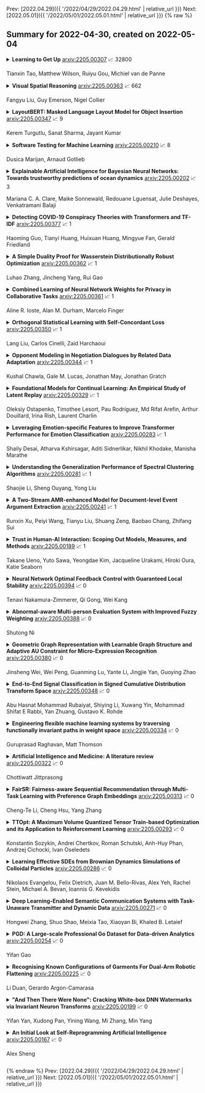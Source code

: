 Prev: [2022.04.29]({{ '/2022/04/29/2022.04.29.html' | relative_url }})  Next: [2022.05.01]({{ '/2022/05/01/2022.05.01.html' | relative_url }})
{% raw %}
## Summary for 2022-04-30, created on 2022-05-04


<details><summary><b>Learning to Get Up</b>
<a href="https://arxiv.org/abs/2205.00307">arxiv:2205.00307</a>
&#x1F4C8; 32800 <br>
<p>Tianxin Tao, Matthew Wilson, Ruiyu Gou, Michiel van de Panne</p></summary>
<p>

**Abstract:** Getting up from an arbitrary fallen state is a basic human skill. Existing methods for learning this skill often generate highly dynamic and erratic get-up motions, which do not resemble human get-up strategies, or are based on tracking recorded human get-up motions. In this paper, we present a staged approach using reinforcement learning, without recourse to motion capture data. The method first takes advantage of a strong character model, which facilitates the discovery of solution modes. A second stage then learns to adapt the control policy to work with progressively weaker versions of the character. Finally, a third stage learns control policies that can reproduce the weaker get-up motions at much slower speeds. We show that across multiple runs, the method can discover a diverse variety of get-up strategies, and execute them at a variety of speeds. The results usually produce policies that use a final stand-up strategy that is common to the recovery motions seen from all initial states. However, we also find policies for which different strategies are seen for prone and supine initial fallen states. The learned get-up control strategies often have significant static stability, i.e., they can be paused at a variety of points during the get-up motion. We further test our method on novel constrained scenarios, such as having a leg and an arm in a cast.

</p>
</details>

<details><summary><b>Visual Spatial Reasoning</b>
<a href="https://arxiv.org/abs/2205.00363">arxiv:2205.00363</a>
&#x1F4C8; 662 <br>
<p>Fangyu Liu, Guy Emerson, Nigel Collier</p></summary>
<p>

**Abstract:** Spatial relations are fundamental to human cognition and are the most basic knowledge for us to understand and communicate about our physical surroundings. In this paper, we ask the critical question: Are current vision-and-language models (VLMs) able to correctly understand spatial relations? To answer this question, we propose Visual Spatial Reasoning (VSR), a novel benchmark task with human labelled dataset for investigating VLMs' capabilities in recognising 65 types of spatial relationships (e.g., under, in front of, facing etc.) in natural text-image pairs. Specifically, given a caption and an image, the model needs to perform binary classification and decide if the caption accurately describes the spatial relationships of two objects presented in the image. While being seemingly simple and straightforward, the task shows a large gap between human and model performance (human ceiling on the VSR task is above 95% and models only achieve around 70%). With fine-grained categorisation and control on both concepts and relations, our VSR benchmark enables us to perform interesting probing analysis to pinpoint VLMs' failure cases and the reasons behind. We observe that VLMs' by-relation performances have little correlation with the number of training examples and the tested models are in general incapable of recognising relations that concern orientations of objects. Also, VLMs have poor zero-shot generalisation toward unseen concepts. The dataset and code are released at github.com/cambridgeltl/visual-spatial-reasoning.

</p>
</details>

<details><summary><b>LayoutBERT: Masked Language Layout Model for Object Insertion</b>
<a href="https://arxiv.org/abs/2205.00347">arxiv:2205.00347</a>
&#x1F4C8; 9 <br>
<p>Kerem Turgutlu, Sanat Sharma, Jayant Kumar</p></summary>
<p>

**Abstract:** Image compositing is one of the most fundamental steps in creative workflows. It involves taking objects/parts of several images to create a new image, called a composite. Currently, this process is done manually by creating accurate masks of objects to be inserted and carefully blending them with the target scene or images, usually with the help of tools such as Photoshop or GIMP. While there have been several works on automatic selection of objects for creating masks, the problem of object placement within an image with the correct position, scale, and harmony remains a difficult problem with limited exploration. Automatic object insertion in images or designs is a difficult problem as it requires understanding of the scene geometry and the color harmony between objects. We propose LayoutBERT for the object insertion task. It uses a novel self-supervised masked language model objective and bidirectional multi-head self-attention. It outperforms previous layout-based likelihood models and shows favorable properties in terms of model capacity. We demonstrate the effectiveness of our approach for object insertion in the image compositing setting and other settings like documents and design templates. We further demonstrate the usefulness of the learned representations for layout-based retrieval tasks. We provide both qualitative and quantitative evaluations on datasets from diverse domains like COCO, PublayNet, and two new datasets which we call Image Layouts and Template Layouts. Image Layouts which consists of 5.8 million images with layout annotations is the largest image layout dataset to our knowledge. We also share ablation study results on the effect of dataset size, model size and class sample size for this task.

</p>
</details>

<details><summary><b>Software Testing for Machine Learning</b>
<a href="https://arxiv.org/abs/2205.00210">arxiv:2205.00210</a>
&#x1F4C8; 8 <br>
<p>Dusica Marijan, Arnaud Gotlieb</p></summary>
<p>

**Abstract:** Machine learning has become prevalent across a wide variety of applications. Unfortunately, machine learning has also shown to be susceptible to deception, leading to errors, and even fatal failures. This circumstance calls into question the widespread use of machine learning, especially in safety-critical applications, unless we are able to assure its correctness and trustworthiness properties. Software verification and testing are established technique for assuring such properties, for example by detecting errors. However, software testing challenges for machine learning are vast and profuse - yet critical to address. This summary talk discusses the current state-of-the-art of software testing for machine learning. More specifically, it discusses six key challenge areas for software testing of machine learning systems, examines current approaches to these challenges and highlights their limitations. The paper provides a research agenda with elaborated directions for making progress toward advancing the state-of-the-art on testing of machine learning.

</p>
</details>

<details><summary><b>Explainable Artificial Intelligence for Bayesian Neural Networks: Towards trustworthy predictions of ocean dynamics</b>
<a href="https://arxiv.org/abs/2205.00202">arxiv:2205.00202</a>
&#x1F4C8; 3 <br>
<p>Mariana C. A. Clare, Maike Sonnewald, Redouane Lguensat, Julie Deshayes, Venkatramani Balaji</p></summary>
<p>

**Abstract:** The trustworthiness of neural networks is often challenged because they lack the ability to express uncertainty and explain their skill. This can be problematic given the increasing use of neural networks in high stakes decision-making such as in climate change applications. We address both issues by successfully implementing a Bayesian Neural Network (BNN), where parameters are distributions rather than deterministic, and applying novel implementations of explainable AI (XAI) techniques. The uncertainty analysis from the BNN provides a comprehensive overview of the prediction more suited to practitioners' needs than predictions from a classical neural network. Using a BNN means we can calculate the entropy (i.e. uncertainty) of the predictions and determine if the probability of an outcome is statistically significant. To enhance trustworthiness, we also spatially apply the two XAI techniques of Layer-wise Relevance Propagation (LRP) and SHapley Additive exPlanation (SHAP) values. These XAI methods reveal the extent to which the BNN is suitable and/or trustworthy. Using two techniques gives a more holistic view of BNN skill and its uncertainty, as LRP considers neural network parameters, whereas SHAP considers changes to outputs. We verify these techniques using comparison with intuition from physical theory. The differences in explanation identify potential areas where new physical theory guided studies are needed.

</p>
</details>

<details><summary><b>Detecting COVID-19 Conspiracy Theories with Transformers and TF-IDF</b>
<a href="https://arxiv.org/abs/2205.00377">arxiv:2205.00377</a>
&#x1F4C8; 1 <br>
<p>Haoming Guo, Tianyi Huang, Huixuan Huang, Mingyue Fan, Gerald Friedland</p></summary>
<p>

**Abstract:** The sharing of fake news and conspiracy theories on social media has wide-spread negative effects. By designing and applying different machine learning models, researchers have made progress in detecting fake news from text. However, existing research places a heavy emphasis on general, common-sense fake news, while in reality fake news often involves rapidly changing topics and domain-specific vocabulary. In this paper, we present our methods and results for three fake news detection tasks at MediaEval benchmark 2021 that specifically involve COVID-19 related topics. We experiment with a group of text-based models including Support Vector Machines, Random Forest, BERT, and RoBERTa. We find that a pre-trained transformer yields the best validation results, but a randomly initialized transformer with smart design can also be trained to reach accuracies close to that of the pre-trained transformer.

</p>
</details>

<details><summary><b>A Simple Duality Proof for Wasserstein Distributionally Robust Optimization</b>
<a href="https://arxiv.org/abs/2205.00362">arxiv:2205.00362</a>
&#x1F4C8; 1 <br>
<p>Luhao Zhang, Jincheng Yang, Rui Gao</p></summary>
<p>

**Abstract:** We present a short and elementary proof of the duality for Wasserstein distributionally robust optimization, which holds for any arbitrary Kantorovich transport distance, any arbitrary measurable loss function, and any arbitrary nominal probability distribution, as long as certain interchangeability principle holds.

</p>
</details>

<details><summary><b>Combined Learning of Neural Network Weights for Privacy in Collaborative Tasks</b>
<a href="https://arxiv.org/abs/2205.00361">arxiv:2205.00361</a>
&#x1F4C8; 1 <br>
<p>Aline R. Ioste, Alan M. Durham, Marcelo Finger</p></summary>
<p>

**Abstract:** We introduce CoLN, Combined Learning of Neural network weights, a novel method to securely combine Machine Learning models over sensitive data with no sharing of data. With CoLN, local hosts use the same Neural Network architecture and base parameters to train a model using only locally available data. Locally trained models are then submitted to a combining agent, which produces a combined model. The new model's parameters can be sent back to hosts, and can then be used as initial parameters for a new training iteration. CoLN is capable of combining several distributed neural networks of the same kind but is not restricted to any single neural architecture. In this paper we detail the combination algorithm and present experiments with feed-forward, convolutional, and recurrent Neural Network architectures, showing that the CoLN combined model approximates the performance of a hypothetical ideal centralized model, trained using the combination of the local datasets. CoLN can contribute to secure collaborative research, as required in the medical area, where privacy issues preclude data sharing, but where the limitations of local data demand information derived from larger datasets.

</p>
</details>

<details><summary><b>Orthogonal Statistical Learning with Self-Concordant Loss</b>
<a href="https://arxiv.org/abs/2205.00350">arxiv:2205.00350</a>
&#x1F4C8; 1 <br>
<p>Lang Liu, Carlos Cinelli, Zaid Harchaoui</p></summary>
<p>

**Abstract:** Orthogonal statistical learning and double machine learning have emerged as general frameworks for two-stage statistical prediction in the presence of a nuisance component. We establish non-asymptotic bounds on the excess risk of orthogonal statistical learning methods with a loss function satisfying a self-concordance property. Our bounds improve upon existing bounds by a dimension factor while lifting the assumption of strong convexity. We illustrate the results with examples from multiple treatment effect estimation and generalized partially linear modeling.

</p>
</details>

<details><summary><b>Opponent Modeling in Negotiation Dialogues by Related Data Adaptation</b>
<a href="https://arxiv.org/abs/2205.00344">arxiv:2205.00344</a>
&#x1F4C8; 1 <br>
<p>Kushal Chawla, Gale M. Lucas, Jonathan May, Jonathan Gratch</p></summary>
<p>

**Abstract:** Opponent modeling is the task of inferring another party's mental state within the context of social interactions. In a multi-issue negotiation, it involves inferring the relative importance that the opponent assigns to each issue under discussion, which is crucial for finding high-value deals. A practical model for this task needs to infer these priorities of the opponent on the fly based on partial dialogues as input, without needing additional annotations for training. In this work, we propose a ranker for identifying these priorities from negotiation dialogues. The model takes in a partial dialogue as input and predicts the priority order of the opponent. We further devise ways to adapt related data sources for this task to provide more explicit supervision for incorporating the opponent's preferences and offers, as a proxy to relying on granular utterance-level annotations. We show the utility of our proposed approach through extensive experiments based on two dialogue datasets. We find that the proposed data adaptations lead to strong performance in zero-shot and few-shot scenarios. Moreover, they allow the model to perform better than baselines while accessing fewer utterances from the opponent. We release our code to support future work in this direction.

</p>
</details>

<details><summary><b>Foundational Models for Continual Learning: An Empirical Study of Latent Replay</b>
<a href="https://arxiv.org/abs/2205.00329">arxiv:2205.00329</a>
&#x1F4C8; 1 <br>
<p>Oleksiy Ostapenko, Timothee Lesort, Pau Rodríguez, Md Rifat Arefin, Arthur Douillard, Irina Rish, Laurent Charlin</p></summary>
<p>

**Abstract:** Rapid development of large-scale pre-training has resulted in foundation models that can act as effective feature extractors on a variety of downstream tasks and domains. Motivated by this, we study the efficacy of pre-trained vision models as a foundation for downstream continual learning (CL) scenarios. Our goal is twofold. First, we want to understand the compute-accuracy trade-off between CL in the raw-data space and in the latent space of pre-trained encoders. Second, we investigate how the characteristics of the encoder, the pre-training algorithm and data, as well as of the resulting latent space affect CL performance. For this, we compare the efficacy of various pre-trained models in large-scale benchmarking scenarios with a vanilla replay setting applied in the latent and in the raw-data space. Notably, this study shows how transfer, forgetting, task similarity and learning are dependent on the input data characteristics and not necessarily on the CL algorithms. First, we show that under some circumstances reasonable CL performance can readily be achieved with a non-parametric classifier at negligible compute. We then show how models pre-trained on broader data result in better performance for various replay sizes. We explain this with representational similarity and transfer properties of these representations. Finally, we show the effectiveness of self-supervised pre-training for downstream domains that are out-of-distribution as compared to the pre-training domain. We point out and validate several research directions that can further increase the efficacy of latent CL including representation ensembling. The diverse set of datasets used in this study can serve as a compute-efficient playground for further CL research. The codebase is available under https://github.com/oleksost/latent_CL.

</p>
</details>

<details><summary><b>Leveraging Emotion-specific Features to Improve Transformer Performance for Emotion Classification</b>
<a href="https://arxiv.org/abs/2205.00283">arxiv:2205.00283</a>
&#x1F4C8; 1 <br>
<p>Shaily Desai, Atharva Kshirsagar, Aditi Sidnerlikar, Nikhil Khodake, Manisha Marathe</p></summary>
<p>

**Abstract:** This paper describes the approach to the Emotion Classification shared task held at WASSA 2022 by team PVGs AI Club. This Track 2 sub-task focuses on building models which can predict a multi-class emotion label based on essays from news articles where a person, group or another entity is affected. Baseline transformer models have been demonstrating good results on sequence classification tasks, and we aim to improve this performance with the help of ensembling techniques, and by leveraging two variations of emotion-specific representations. We observe better results than our baseline models and achieve an accuracy of 0.619 and a macro F1 score of 0.520 on the emotion classification task.

</p>
</details>

<details><summary><b>Understanding the Generalization Performance of Spectral Clustering Algorithms</b>
<a href="https://arxiv.org/abs/2205.00281">arxiv:2205.00281</a>
&#x1F4C8; 1 <br>
<p>Shaojie Li, Sheng Ouyang, Yong Liu</p></summary>
<p>

**Abstract:** The theoretical analysis of spectral clustering mainly focuses on consistency, while there is relatively little research on its generalization performance. In this paper, we study the excess risk bounds of the popular spectral clustering algorithms: \emph{relaxed} RatioCut and \emph{relaxed} NCut. Firstly, we show that their excess risk bounds between the empirical continuous optimal solution and the population-level continuous optimal solution have a $\mathcal{O}(1/\sqrt{n})$ convergence rate, where $n$ is the sample size. Secondly, we show the fundamental quantity in influencing the excess risk between the empirical discrete optimal solution and the population-level discrete optimal solution. At the empirical level, algorithms can be designed to reduce this quantity. Based on our theoretical analysis, we propose two novel algorithms that can not only penalize this quantity, but also cluster the out-of-sample data without re-eigendecomposition on the overall sample. Experiments verify the effectiveness of the proposed algorithms.

</p>
</details>

<details><summary><b>A Two-Stream AMR-enhanced Model for Document-level Event Argument Extraction</b>
<a href="https://arxiv.org/abs/2205.00241">arxiv:2205.00241</a>
&#x1F4C8; 1 <br>
<p>Runxin Xu, Peiyi Wang, Tianyu Liu, Shuang Zeng, Baobao Chang, Zhifang Sui</p></summary>
<p>

**Abstract:** Most previous studies aim at extracting events from a single sentence, while document-level event extraction still remains under-explored. In this paper, we focus on extracting event arguments from an entire document, which mainly faces two critical problems: a) the long-distance dependency between trigger and arguments over sentences; b) the distracting context towards an event in the document. To address these issues, we propose a Two-Stream Abstract meaning Representation enhanced extraction model (TSAR). TSAR encodes the document from different perspectives by a two-stream encoding module, to utilize local and global information and lower the impact of distracting context. Besides, TSAR introduces an AMR-guided interaction module to capture both intra-sentential and inter-sentential features, based on the locally and globally constructed AMR semantic graphs. An auxiliary boundary loss is introduced to enhance the boundary information for text spans explicitly. Extensive experiments illustrate that TSAR outperforms previous state-of-the-art by a large margin, with 2.54 F1 and 5.13 F1 performance gain on the public RAMS and WikiEvents datasets respectively, showing the superiority in the cross-sentence arguments extraction. We release our code in https://github.com/ PKUnlp-icler/TSAR.

</p>
</details>

<details><summary><b>Trust in Human-AI Interaction: Scoping Out Models, Measures, and Methods</b>
<a href="https://arxiv.org/abs/2205.00189">arxiv:2205.00189</a>
&#x1F4C8; 1 <br>
<p>Takane Ueno, Yuto Sawa, Yeongdae Kim, Jacqueline Urakami, Hiroki Oura, Katie Seaborn</p></summary>
<p>

**Abstract:** Trust has emerged as a key factor in people's interactions with AI-infused systems. Yet, little is known about what models of trust have been used and for what systems: robots, virtual characters, smart vehicles, decision aids, or others. Moreover, there is yet no known standard approach to measuring trust in AI. This scoping review maps out the state of affairs on trust in human-AI interaction (HAII) from the perspectives of models, measures, and methods. Findings suggest that trust is an important and multi-faceted topic of study within HAII contexts. However, most work is under-theorized and under-reported, generally not using established trust models and missing details about methods, especially Wizard of Oz. We offer several targets for systematic review work as well as a research agenda for combining the strengths and addressing the weaknesses of the current literature.

</p>
</details>

<details><summary><b>Neural Network Optimal Feedback Control with Guaranteed Local Stability</b>
<a href="https://arxiv.org/abs/2205.00394">arxiv:2205.00394</a>
&#x1F4C8; 0 <br>
<p>Tenavi Nakamura-Zimmerer, Qi Gong, Wei Kang</p></summary>
<p>

**Abstract:** Recent research shows that deep learning can be an effective tool for designing optimal feedback controllers for high-dimensional nonlinear dynamic systems. But the behavior of these neural network (NN) controllers is still not well understood. In particular, some NNs with high test accuracy can fail to even locally stabilize the dynamic system. To address this challenge we propose several novel NN architectures, which we show guarantee local stability while retaining the semi-global approximation capacity to learn the optimal feedback policy. The proposed architectures are compared against standard NN feedback controllers through numerical simulations of two high-dimensional nonlinear optimal control problems (OCPs): stabilization of an unstable Burgers-type partial differential equation (PDE), and altitude and course tracking for a six degree-of-freedom (6DoF) unmanned aerial vehicle (UAV). The simulations demonstrate that standard NNs can fail to stabilize the dynamics even when trained well, while the proposed architectures are always at least locally stable. Moreover, the proposed controllers are found to be near-optimal in testing.

</p>
</details>

<details><summary><b>Abnormal-aware Multi-person Evaluation System with Improved Fuzzy Weighting</b>
<a href="https://arxiv.org/abs/2205.00388">arxiv:2205.00388</a>
&#x1F4C8; 0 <br>
<p>Shutong Ni</p></summary>
<p>

**Abstract:** There exists a phenomenon that subjectivity highly lies in the daily evaluation process. Our research primarily concentrates on a multi-person evaluation system with anomaly detection to minimize the possible inaccuracy that subjective assessment brings. We choose the two-stage screening method, which consists of rough screening and score-weighted Kendall-$τ$ Distance to winnow out abnormal data, coupled with hypothesis testing to narrow global discrepancy. Then we use Fuzzy Synthetic Evaluation Method(FSE) to determine the significance of scores given by reviewers as well as their reliability, culminating in a more impartial weight for each reviewer in the final conclusion. The results demonstrate a clear and comprehensive ranking instead of unilateral scores, and we get to have an efficiency in filtering out abnormal data as well as a reasonably objective weight determination mechanism. We can sense that through our study, people will have a chance of modifying a multi-person evaluation system to attain both equity and a relatively superior competitive atmosphere.

</p>
</details>

<details><summary><b>Geometric Graph Representation with Learnable Graph Structure and Adaptive AU Constraint for Micro-Expression Recognition</b>
<a href="https://arxiv.org/abs/2205.00380">arxiv:2205.00380</a>
&#x1F4C8; 0 <br>
<p>Jinsheng Wei, Wei Peng, Guanming Lu, Yante Li, Jingjie Yan, Guoying Zhao</p></summary>
<p>

**Abstract:** Micro-expression recognition (MER) is valuable because the involuntary nature of micro-expressions (MEs) can reveal genuine emotions. Most works recognize MEs by taking RGB videos or images as input. In fact, the activated facial regions in ME images are very small and the subtle motion can be easily submerged in the unrelated information. Facial landmarks are a low-dimensional and compact modality, which leads to much lower computational cost and can potentially concentrate more on ME-related features. However, the discriminability of landmarks for MER is not clear. Thus, this paper explores the contribution of facial landmarks and constructs a new framework to efficiently recognize MEs with sole facial landmark information. Specially, we design a separate structure module to separately aggregate the spatial and temporal information in the geometric movement graph based on facial landmarks, and a Geometric Two-Stream Graph Network is constructed to aggregate the low-order geometric information and high-order semantic information of facial landmarks. Furthermore, two core components are proposed to enhance features. Specifically, a semantic adjacency matrix can automatically model the relationship between nodes even long-distance nodes in a self-learning fashion; and an Adaptive Action Unit loss is introduced to guide the learning process such that the learned features are forced to have a synchronized pattern with facial action units. Notably, this work tackles MER only utilizing geometric features, processed based on a graph model, which provides a new idea with much higher efficiency to promote MER. The experimental results demonstrate that the proposed method can achieve competitive or even superior performance with a significantly reduced computational cost, and facial landmarks can significantly contribute to MER and are worth further study for efficient ME analysis.

</p>
</details>

<details><summary><b>End-to-End Signal Classification in Signed Cumulative Distribution Transform Space</b>
<a href="https://arxiv.org/abs/2205.00348">arxiv:2205.00348</a>
&#x1F4C8; 0 <br>
<p>Abu Hasnat Mohammad Rubaiyat, Shiying Li, Xuwang Yin, Mohammad Shifat E Rabbi, Yan Zhuang, Gustavo K. Rohde</p></summary>
<p>

**Abstract:** This paper presents a new end-to-end signal classification method using the signed cumulative distribution transform (SCDT). We adopt a transport-based generative model to define the classification problem. We then make use of mathematical properties of the SCDT to render the problem easier in transform domain, and solve for the class of an unknown sample using a nearest local subspace (NLS) search algorithm in SCDT domain. Experiments show that the proposed method provides high accuracy classification results while being data efficient, robust to out-of-distribution samples, and competitive in terms of computational complexity with respect to the deep learning end-to-end classification methods. The implementation of the proposed method in Python language is integrated as a part of the software package PyTransKit (https://github.com/rohdelab/PyTransKit).

</p>
</details>

<details><summary><b>Engineering flexible machine learning systems by traversing functionally invariant paths in weight space</b>
<a href="https://arxiv.org/abs/2205.00334">arxiv:2205.00334</a>
&#x1F4C8; 0 <br>
<p>Guruprasad Raghavan, Matt Thomson</p></summary>
<p>

**Abstract:** Deep neural networks achieve human-like performance on a variety of perceptual and decision making tasks. However, deep networks perform poorly when confronted with changing tasks or goals, and broadly fail to match the flexibility and robustness of human intelligence. Here, we develop a mathematical and algorithmic framework that enables continual training of deep neural networks on a broad range of objectives by defining path connected sets of neural networks that achieve equivalent functional performance on a given machine learning task while modulating network weights to achieve high-performance on a secondary objective. We view the weight space of a neural network as a curved Riemannian manifold and move a neural network along a functionally invariant path in weight space while searching for networks that satisfy a secondary objective. We introduce a path-sampling algorithm that trains networks with millions of weight parameters to learn a series of image classification tasks without performance loss. The algorithm generalizes to accommodate a range of secondary objectives including weight-pruning and weight diversification and exhibits state of the art performance on network compression and adversarial robustness benchmarks. Broadly, we demonstrate how the intrinsic geometry of machine learning problems can be harnessed to construct flexible and robust neural networks.

</p>
</details>

<details><summary><b>Artificial Intelligence and Medicine: A literature review</b>
<a href="https://arxiv.org/abs/2205.00322">arxiv:2205.00322</a>
&#x1F4C8; 0 <br>
<p>Chottiwatt Jittprasong</p></summary>
<p>

**Abstract:** In practically every industry today, artificial intelligence is one of the most effective ways for machines to assist humans. Since its inception, a large number of researchers throughout the globe have been pioneering the application of artificial intelligence in medicine. Although artificial intelligence may seem to be a 21st-century concept, Alan Turing pioneered the first foundation concept in the 1940s. Artificial intelligence in medicine has a huge variety of applications that researchers are continually exploring. The tremendous increase in computer and human resources has hastened progress in the 21st century, and it will continue to do so for many years to come. This review of the literature will highlight the emerging field of artificial intelligence in medicine and its current level of development.

</p>
</details>

<details><summary><b>FairSR: Fairness-aware Sequential Recommendation through Multi-Task Learning with Preference Graph Embeddings</b>
<a href="https://arxiv.org/abs/2205.00313">arxiv:2205.00313</a>
&#x1F4C8; 0 <br>
<p>Cheng-Te Li, Cheng Hsu, Yang Zhang</p></summary>
<p>

**Abstract:** Sequential recommendation (SR) learns from the temporal dynamics of user-item interactions to predict the next ones. Fairness-aware recommendation mitigates a variety of algorithmic biases in the learning of user preferences. This paper aims at bringing a marriage between SR and algorithmic fairness. We propose a novel fairness-aware sequential recommendation task, in which a new metric, interaction fairness, is defined to estimate how recommended items are fairly interacted by users with different protected attribute groups. We propose a multi-task learning based deep end-to-end model, FairSR, which consists of two parts. One is to learn and distill personalized sequential features from the given user and her item sequence for SR. The other is fairness-aware preference graph embedding (FPGE). The aim of FPGE is two-fold: incorporating the knowledge of users' and items' attributes and their correlation into entity representations, and alleviating the unfair distributions of user attributes on items. Extensive experiments conducted on three datasets show FairSR can outperform state-of-the-art SR models in recommendation performance. In addition, the recommended items by FairSR also exhibit promising interaction fairness.

</p>
</details>

<details><summary><b>TTOpt: A Maximum Volume Quantized Tensor Train-based Optimization and its Application to Reinforcement Learning</b>
<a href="https://arxiv.org/abs/2205.00293">arxiv:2205.00293</a>
&#x1F4C8; 0 <br>
<p>Konstantin Sozykin, Andrei Chertkov, Roman Schutski, Anh-Huy Phan, Andrzej Cichocki, Ivan Oseledets</p></summary>
<p>

**Abstract:** We present a novel procedure for optimization based on the combination of efficient quantized tensor train representation and a generalized maximum matrix volume principle. We demonstrate the applicability of the new Tensor Train Optimizer (TTOpt) method for various tasks, ranging from minimization of multidimensional functions to reinforcement learning. Our algorithm compares favorably to popular evolutionary-based methods and outperforms them by the number of function evaluations or execution time, often by a significant margin.

</p>
</details>

<details><summary><b>Learning Effective SDEs from Brownian Dynamics Simulations of Colloidal Particles</b>
<a href="https://arxiv.org/abs/2205.00286">arxiv:2205.00286</a>
&#x1F4C8; 0 <br>
<p>Nikolaos Evangelou, Felix Dietrich, Juan M. Bello-Rivas, Alex Yeh, Rachel Stein, Michael A. Bevan, Ioannis G. Kevekidis</p></summary>
<p>

**Abstract:** We construct a reduced, data-driven, parameter dependent effective Stochastic Differential Equation (eSDE) for electric-field mediated colloidal crystallization using data obtained from Brownian Dynamics Simulations. We use Diffusion Maps (a manifold learning algorithm) to identify a set of useful latent observables. In this latent space we identify an eSDE using a deep learning architecture inspired by numerical stochastic integrators and compare it with the traditional Kramers-Moyal expansion estimation. We show that the obtained variables and the learned dynamics accurately encode the physics of the Brownian Dynamic Simulations. We further illustrate that our reduced model captures the dynamics of corresponding experimental data. Our dimension reduction/reduced model identification approach can be easily ported to a broad class of particle systems dynamics experiments/models.

</p>
</details>

<details><summary><b>Deep Learning-Enabled Semantic Communication Systems with Task-Unaware Transmitter and Dynamic Data</b>
<a href="https://arxiv.org/abs/2205.00271">arxiv:2205.00271</a>
&#x1F4C8; 0 <br>
<p>Hongwei Zhang, Shuo Shao, Meixia Tao, Xiaoyan Bi, Khaled B. Letaief</p></summary>
<p>

**Abstract:** Existing deep learning-enabled semantic communication systems often rely on shared background knowledge between the transmitter and receiver that includes empirical data and their associated semantic information. In practice, the semantic information is defined by the pragmatic task of the receiver and cannot be known to the transmitter. The actual observable data at the transmitter can also have non-identical distribution with the empirical data in the shared background knowledge library. To address these practical issues, this paper proposes a new neural network-based semantic communication system for image transmission, where the task is unaware at the transmitter and the data environment is dynamic. The system consists of two main parts, namely the semantic extraction (SE) network and the data adaptation (DA) network. The SE network learns how to extract the semantic information using a receiver-leading training process. By using domain adaptation technique from transfer learning, the DA network learns how to convert the data observed into a similar form of the empirical data that the SE network can process without re-training. Numerical experiments show that the proposed method can be adaptive to observable datasets while keeping high performance in terms of both data recovery and task execution. The codes are available on https://github.com/SJTU-mxtao/Semantic-Communication-Systems.

</p>
</details>

<details><summary><b>PGD: A Large-scale Professional Go Dataset for Data-driven Analytics</b>
<a href="https://arxiv.org/abs/2205.00254">arxiv:2205.00254</a>
&#x1F4C8; 0 <br>
<p>Yifan Gao</p></summary>
<p>

**Abstract:** Lee Sedol is on a winning streak--does this legend rise again after the competition with AlphaGo? Ke Jie is invincible in the world championship--can he still win the title this time? Go is one of the most popular board games in East Asia, with a stable professional sports system that has lasted for decades in China, Japan, and Korea. There are mature data-driven analysis technologies for many sports, such as soccer, basketball, and esports. However, developing such technology for Go remains nontrivial and challenging due to the lack of datasets, meta-information, and in-game statistics. This paper creates the Professional Go Dataset (PGD), containing 98,043 games played by 2,148 professional players from 1950 to 2021. After manual cleaning and labeling, we provide detailed meta-information for each player, game, and tournament. Moreover, the dataset includes analysis results for each move in the match evaluated by advanced AlphaZero-based AI. To establish a benchmark for PGD, we further analyze the data and extract meaningful in-game features based on prior knowledge related to Go that can indicate the game status. With the help of complete meta-information and constructed in-game features, our results prediction system achieves an accuracy of 75.30%, much higher than several state-of-the-art approaches (64%-65%). As far as we know, PGD is the first dataset for data-driven analytics in Go and even in board games. Beyond this promising result, we provide more examples of tasks that benefit from our dataset. The ultimate goal of this paper is to bridge this ancient game and the modern data science community. It will advance research on Go-related analytics to enhance the fan experience, help players improve their ability, and facilitate other promising aspects. The dataset will be made publicly available.

</p>
</details>

<details><summary><b>Recognising Known Configurations of Garments For Dual-Arm Robotic Flattening</b>
<a href="https://arxiv.org/abs/2205.00225">arxiv:2205.00225</a>
&#x1F4C8; 0 <br>
<p>Li Duan, Gerardo Argon-Camarasa</p></summary>
<p>

**Abstract:** Robotic deformable-object manipulation is a challenge in the robotic industry because deformable objects have complicated and various object states. Predicting those object states and updating manipulation planning are time-consuming and computationally expensive. In this paper, we propose an effective robotic manipulation approach for recognising 'known configurations' of garments with a 'Known Configuration neural Network' (KCNet) and choosing pre-designed manipulation plans based on the recognised known configurations. Our robotic manipulation plan features a four-action strategy: finding two critical grasping points, stretching the garments, and lifting down the garments. We demonstrate that our approach only needs 98 seconds on average to flatten garments of five categories.

</p>
</details>

<details><summary><b>"And Then There Were None": Cracking White-box DNN Watermarks via Invariant Neuron Transforms</b>
<a href="https://arxiv.org/abs/2205.00199">arxiv:2205.00199</a>
&#x1F4C8; 0 <br>
<p>Yifan Yan, Xudong Pan, Yining Wang, Mi Zhang, Min Yang</p></summary>
<p>

**Abstract:** Recently, how to protect the Intellectual Property (IP) of deep neural networks (DNN) becomes a major concern for the AI industry. To combat potential model piracy, recent works explore various watermarking strategies to embed secret identity messages into the prediction behaviors or the internals (e.g., weights and neuron activation) of the target model. Sacrificing less functionality and involving more knowledge about the target model, the latter branch of watermarking schemes (i.e., white-box model watermarking) is claimed to be accurate, credible and secure against most known watermark removal attacks, with emerging research efforts and applications in the industry.
  In this paper, we present the first effective removal attack which cracks almost all the existing white-box watermarking schemes with provably no performance overhead and no required prior knowledge. By analyzing these IP protection mechanisms at the granularity of neurons, we for the first time discover their common dependence on a set of fragile features of a local neuron group, all of which can be arbitrarily tampered by our proposed chain of invariant neuron transforms. On $9$ state-of-the-art white-box watermarking schemes and a broad set of industry-level DNN architectures, our attack for the first time reduces the embedded identity message in the protected models to be almost random. Meanwhile, unlike known removal attacks, our attack requires no prior knowledge on the training data distribution or the adopted watermark algorithms, and leaves model functionality intact.

</p>
</details>

<details><summary><b>An Initial Look at Self-Reprogramming Artificial Intelligence</b>
<a href="https://arxiv.org/abs/2205.00167">arxiv:2205.00167</a>
&#x1F4C8; 0 <br>
<p>Alex Sheng</p></summary>
<p>

**Abstract:** Rapid progress in deep learning research has greatly extended the capabilities of artificial intelligence technology. Conventional AI models are constrained to explicit human-designed algorithms, although a growing body of work in meta-learning, neural architecture search, and related approaches have explored algorithms that self-modify to some extent. In this paper, we develop and experimentally validate the first fully self-reprogramming AI system. Applying AI-based computer code generation to AI itself, we implement an algorithm with the ability to continuously modify and rewrite its own neural network source code.

</p>
</details>


{% endraw %}
Prev: [2022.04.29]({{ '/2022/04/29/2022.04.29.html' | relative_url }})  Next: [2022.05.01]({{ '/2022/05/01/2022.05.01.html' | relative_url }})